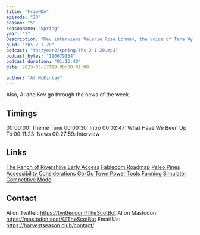```yaml
---
title: "FrieNDA"
episode: "20"
season: "5"
seasonName: "Spring"
year: "2"
Description: "Kev interviews Valerie Rose Lohman, the voice of Tara Wylde from Wylde Flowers."
guid: "ths-2-1-20"
podcast: "ths/year2/spring/ths-2-1-20.mp3"
podcast_bytes: "110679164"
podcast_duration: "01:16:40"
date: 2023-05-17T19:00:00+01:00

author: "Al McKinlay"
---
```


Also, Al and Kev go through the news of the week.

## Timings

00:00:00: Theme Tune
00:00:30: Intro
00:02:47: What Have We Been Up To
00:11:23: News
00:27:59: Interview

## Links

[The Ranch of Rivershine Early Access](https://twitter.com/EloiseGameDev/status/1654541825170976771)
[Fabledom Roadmap](https://store.steampowered.com/news/app/1651560/view/3681173395658664535)
[Paleo Pines Accessibility Considerations](https://store.steampowered.com/news/app/1202200/view/3729587091635039696)
[Go-Go Town Power Tools](https://twitter.com/GoGoTownGame/status/1656433466085609475)
[Farming Simulator Competitive Mode](https://farming-simulator.com/newsArticle.php?&news_id=469)

## Contact

Al on Twitter: https://twitter.com/TheScotBot
Al on Mastodon: https://mastodon.scot/@TheScotBot
Email Us: https://harvestseason.club/contact/
